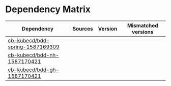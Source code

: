 # Dependency Matrix

Dependency | Sources | Version | Mismatched versions
---------- | ------- | ------- | -------------------
[cb-kubecd/bdd-spring-1587169309](https://github.com/cb-kubecd/bdd-spring-1587169309.git) |  | []() | 
[cb-kubecd/bdd-nh-1587170421](https://github.com/cb-kubecd/bdd-nh-1587170421.git) |  | []() | 
[cb-kubecd/bdd-gh-1587170421](https://github.com/cb-kubecd/bdd-gh-1587170421.git) |  | []() | 
